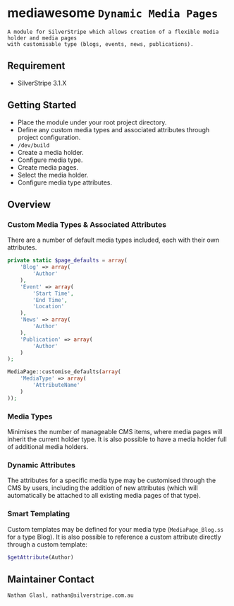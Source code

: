# mediawesome `Dynamic Media Pages`

	A module for SilverStripe which allows creation of a flexible media holder and media pages
	with customisable type (blogs, events, news, publications).

## Requirement

* SilverStripe 3.1.X

## Getting Started

* Place the module under your root project directory.
* Define any custom media types and associated attributes through project configuration.
* `/dev/build`
* Create a media holder.
* Configure media type.
* Create media pages.
* Select the media holder.
* Configure media type attributes.

## Overview

### Custom Media Types & Associated Attributes

There are a number of default media types included, each with their own attributes.

```php
private static $page_defaults = array(
	'Blog' => array(
		'Author'
	),
	'Event' => array(
		'Start Time',
		'End Time',
		'Location'
	),
	'News' => array(
		'Author'
	),
	'Publication' => array(
		'Author'
	)
);
```

```php
MediaPage::customise_defaults(array(
	'MediaType' => array(
		'AttributeName'
	)
));
```

### Media Types

Minimises the number of manageable CMS items, where media pages will inherit the current holder type. It is also possible to have a media holder full of additional media holders.

### Dynamic Attributes

The attributes for a specific media type may be customised through the CMS by users, including the addition of new attributes (which will automatically be attached to all existing media pages of that type).

### Smart Templating

Custom templates may be defined for your media type (`MediaPage_Blog.ss` for a type Blog). It is also possible to reference a custom attribute directly through a custom template:

```php
$getAttribute(Author)
```

## Maintainer Contact

	Nathan Glasl, nathan@silverstripe.com.au
